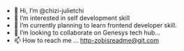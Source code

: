 - 👋 Hi, I’m @chizi-julietchi
- 👀 I’m interested in self development skill
- 🌱 I’m currently planning to learn frontend developer skill.
- 💞️ I’m looking to collaborate on Genesys tech hub...
- 📫 How to reach me ... http-zobisreadme@git.com

<!---
chizi-julietchi/chizi-julietchi is a ✨ special ✨ repository because its `README.md` (this file) appears on your GitHub profile.
You can click the Preview link to take a look at your changes.
--->
